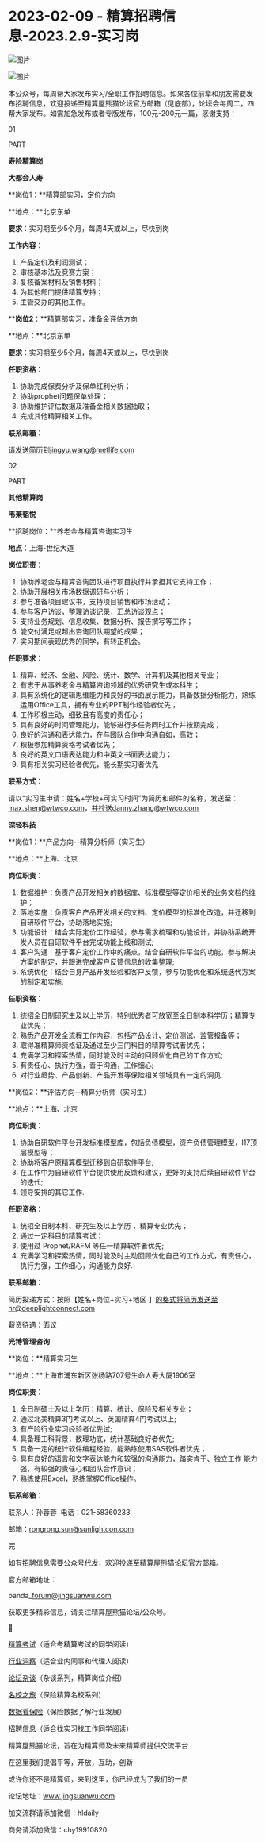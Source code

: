 # 2023-02-09 - 精算招聘信息-2023.2.9-实习岗

![图片](https://mmbiz.qpic.cn/mmbiz_jpg/PVTr5cqOmdsiaicIRGthO3IhpdkibrFUWVU1xAtP9ZY24c0vAhCVJo55thjfrfia19NvibyVvich2UW9I8vGCty5LxNw/640?wx_fmt=jpeg&tp=webp&wxfrom=5&wx_lazy=1)

![图片](https://mmbiz.qpic.cn/mmbiz_png/7QRTvkK2qC63c02mKcsfAaJ8sNcicTvg22UkHHibvKiasFS9FS6E4FeV0Dibe7as7h4tm8p7EfNfI06adlGbL2icYjw/640?wx_fmt=png&tp=webp&wxfrom=5&wx_lazy=1)

本公众号，每周帮大家发布实习/全职工作招聘信息。如果各位前辈和朋友需要发布招聘信息，欢迎投递至精算屋熊猫论坛官方邮箱（见底部），论坛会每周二，四帮大家发布。如需加急发布或者专版发布，100元-200元一篇，感谢支持！

01

PART

**寿险精算岗**

**大都会人寿**

**岗位1：**精算部实习，定价方向

**地点：**北京东单

**要求**：实习期至少5个月，每周4天或以上，尽快到岗

**工作内容：**

1. 产品定价及利润测试；
2. 审核基本法及竞赛方案；
3. 复核备案材料及销售材料；
4. 为其他部门提供精算支持；
5. 主管交办的其他工作。

****岗位2**：**精算部实习，准备金评估方向

**地点：**北京东单

**要求**：实习期至少5个月，每周4天或以上，尽快到岗

**任职资格：**

1. 协助完成保费分析及保单红利分析；
2. 协助prophet问题保单处理；
3. 协助维护评估数据及准备金相关数据抽取；
4. 完成其他精算相关工作。

**联系邮箱：**

请发送简历到jingyu.wang@metlife.com

02

PART

**其他精算岗**

**韦莱韬悦**

**招聘岗位：**养老金与精算咨询实习生

**地点**：上海-世纪大道

**岗位职责：**

1. 协助养老金与精算咨询团队进行项目执行并承担其它支持工作；
2. 协助开展相关市场数据调研与分析；
3. 参与准备项目建议书，支持项目销售和市场活动；
4. 参与客户访谈，整理访谈记录，汇总访谈观点；
5. 支持业务规划、信息收集、数据分析、报告撰写等工作；
6. 能交付满足或超出咨询团队期望的成果；
7. 实习期间表现优秀的同学，有转正机会。

**任职要求：**

1. 精算、经济、金融、风险、统计、数学、计算机及其他相关专业；
2. 有志于从事养老金与精算咨询领域的优秀研究生或本科生；
3. 具有系统化的逻辑思维能力和良好的书面展示能力，具备数据分析能力，熟练运用Office工具，拥有专业的PPT制作经验者优先；
4. 工作积极主动，细致且有高度的责任心；
5. 具有良好的时间管理能力，能够进行多任务同时工作并按期完成；
6. 良好的沟通和表达能力，在与团队合作中沟通自如，高效；
7. 积极参加精算资格考试者优先；
8. 良好的英文口语表达能力和中英文书面表达能力；
9. 具有相关实习经验者优先，能长期实习者优先

**联系方式：**

请以“实习生申请：姓名+学校+可实习时间”为简历和邮件的名称，发送至：max.shen@wtwco.com，并抄送danny.zhang@wtwco.com

****深轻科技****

**岗位1：**产品方向--精算分析师（实习生） 

**地点：**上海、北京

**岗位职责：**

1. 数据维护：负责产品开发相关的数据库、标准模型等定价相关的业务文档的维护；
2. 落地实施：负责客户产品开发相关的文档、定价模型的标准化改造，并迁移到自研软件平台，协助落地实施;
3. 功能设计：结合实际定价工作经验，参与需求梳理和功能设计，并协助系统开发人员在自研软件平台完成功能上线和测试;
4. 客户沟通：基于客户定价工作中的痛点，结合自研软件平台的功能，参与解决方案的制定，并跟进完成客户反馈信息的收集整理;
5. 系统优化：结合自身产品开发经验和客户反馈，参与功能优化和系统迭代方案的制定和实施.

**任职资格：**

1. 统招全日制研究生及以上学历，特别优秀者可放宽至全日制本科学历；精算专业优先；
2. 熟悉产品开发全流程工作内容，包括产品设计、定价测试、监管报备等；
3. 取得准精算师资格证及通过至少三门科目的精算考试者优先；
4. 充满学习和探索热情，同时能及时主动的回顾优化自己的工作方式;
5. 有责任心、执行力强，善于沟通，工作细心;
6. 对行业趋势、产品创新、产品开发等保险相关领域具有一定的洞见.

**岗位2：**评估方向--精算分析师（实习生）

**地点：**上海、北京

**岗位职责：**

1. 协助自研软件平台开发标准模型库，包括负债模型，资产负债管理模型，I17顶层模型等；
2. 协助将客户原精算模型迁移到自研软件平台;
3. 在工作中为自研软件平台提供使用反馈和建议，更好的支持后续自研软件平台的迭代;
4. 领导安排的其它工作.

**任职资格：**

1. 统招全日制本科、研究生及以上学历 ，精算专业优先；
2. 通过一定科目的精算考试；
3. 使用过 Prophet/RAFM 等任一精算软件者优先;
4. 充满学习和探索热情，同时能及时主动回顾优化自己的工作方式，有责任心，执行力强，工作细心，沟通能力良好.

**联系邮箱：**

简历投递方式：按照【姓名+岗位+实习+地区 】的格式将简历发送至hr@deeplightconnect.com

薪资待遇：面议

****光博管理咨询****

**岗位：**精算实习生 

**地点：**上海市浦东新区张杨路707号生命人寿大厦1906室

**岗位职责：**

1. 全日制硕士及以上学历；精算、统计、保险及相关专业；
2. 通过北美精算3门考试以上、英国精算4门考试以上;
3. 有产险行业实习经验者优先试;
4. 具备理工科背景，数理功底，统计基础良好者优先;
5. 具备一定的统计软件编程经验，能熟练使用SAS软件者优先；
6. 具有良好的语言和文字表达能力和较强的沟通能力，踏实肯干、独立工作 能力强，有较强的责任心和团队合作意识；
7. 熟练使用Excel，熟练掌握Office操作。

**联系邮箱：**

联系人：孙蓉蓉  电话：021-58360233

邮箱：rongrong.sun@sunlightcon.com


完

如有招聘信息需要公众号代发，欢迎投递至精算屋熊猫论坛官方邮箱。

官方邮箱地址：

panda\_forum@jingsuanwu.com

获取更多精彩信息，请关注精算屋熊猫论坛/公众号。


👀

[精算考试](https://mp.weixin.qq.com/mp/appmsgalbum?__biz=MzIyMjA5MzUwMg==&action=getalbum&album_id=1466144252454764546#wechat_redirect)（适合考精算考试的同学阅读）

[行业洞察](https://mp.weixin.qq.com/mp/appmsgalbum?__biz=MzIyMjA5MzUwMg==&action=getalbum&album_id=1466140974488748032#wechat_redirect)（适合业内同事和代理人阅读）

[论坛杂谈](https://mp.weixin.qq.com/mp/appmsgalbum?__biz=MzIyMjA5MzUwMg==&action=getalbum&album_id=1466151460148084736#wechat_redirect)（杂谈系列，精算岗位介绍）

[名校之旅](https://mp.weixin.qq.com/mp/appmsgalbum?__biz=MzIyMjA5MzUwMg==&action=getalbum&album_id=1466147283460161538#wechat_redirect)（保险精算名校系列）

[数据看保险](https://mp.weixin.qq.com/mp/appmsgalbum?__biz=MzIyMjA5MzUwMg==&action=getalbum&album_id=2002358913534328835#wechat_redirect)（保险数据了解行业发展）

[招聘信息](https://mp.weixin.qq.com/mp/appmsgalbum?__biz=MzIyMjA5MzUwMg==&action=getalbum&album_id=1466154141080092675#wechat_redirect)（适合找实习找工作同学阅读）

精算屋熊猫论坛，旨在为精算师及未来精算师提供交流平台

在这里我们提倡平等，开放，互助，创新

或许你还不是精算师，来到这里，你已经成为了我们的一员

论坛地址：www.jingsuanwu.com

加交流群请添加微信：hldaily

商务请添加微信：chy19910820
